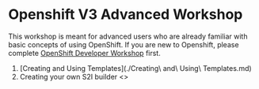 # Openshift V3 Advanced Workshop

This workshop is meant for advanced users who are already familiar with basic concepts of using OpenShift. If you are new to Openshift, please complete [OpenShift Developer Workshop](https://github.com/RedHatWorkshops/openshiftv3-workshop/blob/master/0.%20Table%20of%20Contents.md) first.

1. [Creating and Using Templates](./Creating\ and\ Using\ Templates.md)
2. Creating your own S2I builder <<WorkInProgress>>

